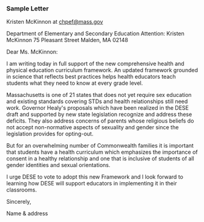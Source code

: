 ### Sample Letter

Kristen McKinnon at [chpef@mass.gov](mailto:chpef@mass.gov) 

Department of Elementary and Secondary Education
Attention: Kristen McKinnon
75 Pleasant Street
Malden, MA 02148

Dear Ms. McKinnon:

I am writing today in full support of the new comprehensive health and physical education curriculum framework. An updated framework grounded in science that reflects best practices helps health educators teach students what they need to know at every grade level. 

Massachusetts is one of 21 states that does not yet require sex education and existing standards covering STDs and health relationships still need work. Governor Healy's proposals which have been realized in the DESE draft and supported by new state legislation recognize and address these deficits. They also address concerns of parents whose religious beliefs do not accept non-normative aspects of sexuality and gender since the legislation provides for opting-out.

But for an overwhelming number of Commonwealth families it is important that students have a health curriculum which emphasizes the importance of consent in a healthy relationship and one that is inclusive of students of all gender identities and sexual orientations. 

I urge DESE to vote to adopt this new Framework and I look forward to learning how DESE will support educators in implementing it in their classrooms. 

Sincerely,

Name & address



